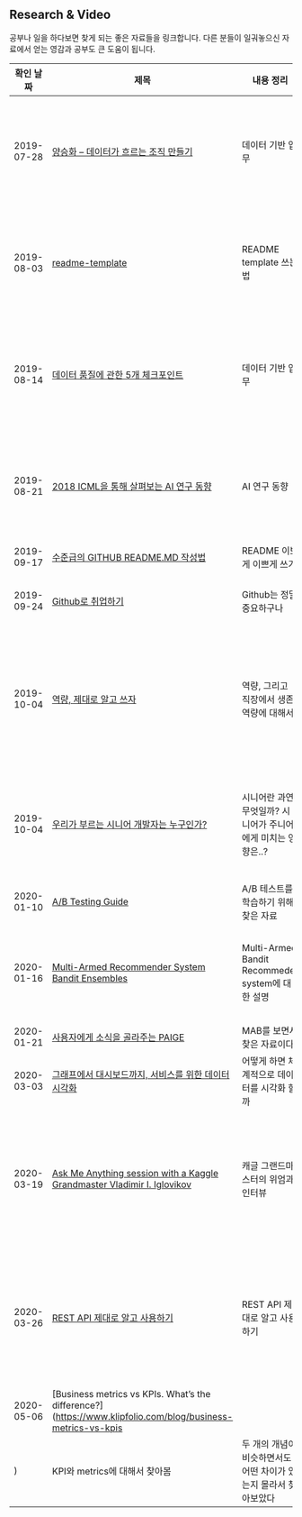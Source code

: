 Research & Video
----

공부나 일을 하다보면 찾게 되는 좋은 자료들을 링크합니다. 다른 분들이 일궈놓으신 자료에서 얻는 영감과 공부도 큰 도움이 됩니다.

|확인 날짜|제목|내용 정리|생각|비고|
|---|---|---|---|---|
|2019-07-28|[양승화 – 데이터가 흐르는 조직 만들기](http://devground.hanbit.co.kr/2019/06/27/ai%EC%99%80-%EB%8D%B0%EC%9D%B4%ED%84%B0-%EA%B3%BC%ED%95%99-%EC%96%91%EC%8A%B9%ED%99%94-%EB%8D%B0%EC%9D%B4%ED%84%B0%EA%B0%80-%ED%9D%90%EB%A5%B4%EB%8A%94-%EC%A1%B0%EC%A7%81-%EB%A7%8C%EB%93%A4/)|데이터 기반 업무|어떻게 하면 좋은 질문을 할 수 있을까?| |
|2019-08-03|[readme-template](https://github.com/sujinleeme/readme-template/tree/master/korean)|README template 쓰는 법|글을 잘 쓰는 개발자가 개발도 잘 한다.^^;| |
|2019-08-14|[데이터 품질에 관한 5개 체크포인트](https://d2.naver.com/helloworld/1179024?fbclid=IwAR2rSvstpGpU0Ig0X5yEHkVV6ii0AnybCToPwX3HfEdJ_0VvvW6bwYJm540)|데이터 기반 업무|데이터 품질은 기본에 충실해야 나옴| |
|2019-08-21|[2018 ICML을 통해 살펴보는 AI 연구 동향](https://brunch.co.kr/@kakao-it/296)|AI 연구 동향|이제는 머신러닝, 딥러닝 열심히 하자..| |
|2019-09-17|[수준급의 GITHUB README.MD 작성법](https://newhiwoong.github.io/%EA%B8%B0%ED%83%80%20%EC%A0%95%EB%B3%B4%20%EA%B3%B5%EC%9C%A0/%EC%88%98%EC%A4%80%EA%B8%89%EC%9D%98-Github-README.md-%EC%9E%91%EC%84%B1%ED%95%98%EA%B8%B0)|README 이쁘게 이쁘게 쓰기||
|2019-09-24|[Github로 취업하기](https://sujinlee.me/professional-github/)|Github는 정말 중요하구나|내 git도 잘 관리하자..|
|2019-10-04|[역량, 제대로 알고 쓰자](https://brunch.co.kr/@vigorous21/147)|역량, 그리고 직장에서 생존 역량에 대해서|역량이라는 말을 정확히 알고 미래를 준비하자||
|2019-10-04|[우리가 부르는 시니어 개발자는 누구인가?](http://woowabros.github.io/woowabros/2017/07/03/senior.html)|시니어란 과연 무엇일까? 시니어가 주니어에게 미치는 영향은..?|정말로 시니어가 필요하다...나에겐!||
|2020-01-10|[A/B Testing Guide](https://vwo.com/ab-testing/)|A/B 테스트를 학습하기 위해 찾은 자료|좋은 것 같음...||
|2020-01-16|[Multi-Armed Recommender System Bandit Ensembles](http://ir.ii.uam.es/pubs/recsys2019-rcanamares-poster.pdf)|Multi-Armed Bandit Recommeder system에 대한 설명|자료를 전달 주신 분께 무한한 감사||
|2020-01-21|[사용자에게 소식을 골라주는 PAIGE](https://blog.ncsoft.com/%EC%BB%A4%EB%AE%A4%EB%8B%88%EC%BC%80%EC%9D%B4%EC%85%98%EA%B3%BC-ai-7-%EC%82%AC%EC%9A%A9%EC%9E%90%EC%97%90%EA%B2%8C-%EC%86%8C%EC%8B%9D%EC%9D%84-%EA%B3%A8%EB%9D%BC%EC%A3%BC%EB%8A%94-paige/)|MAB를 보면서 찾은 자료이다.||
|2020-03-03|[그래프에서 대시보드까지, 서비스를 위한 데이터 시각화](https://www.slideshare.net/lumiamitie/ss-105989689)|어떻게 하면 체계적으로 데이터를 시각화 할까||
|2020-03-19|[Ask Me Anything session with a Kaggle Grandmaster Vladimir I. Iglovikov](https://towardsdatascience.com/ask-me-anything-session-with-a-kaggle-grandmaster-vladimir-i-iglovikov-942ad6a06acd)|캐글 그랜드마스터의 위엄과 인터뷰|올해는 캐글을 하기로 했으니 정말 열심히 한 번 |
|2020-03-26|[REST API 제대로 알고 사용하기](https://meetup.toast.com/posts/92)|REST API 제대로 알고 사용하기|공부하다가 찾아봄...설명을 너무 잘하셨다.|
|2020-05-06|[Business metrics vs KPIs. What’s the difference?](https://www.klipfolio.com/blog/business-metrics-vs-kpis
)|KPI와 metrics에 대해서 찾아봄|두 개의 개념이 비슷하면서도 어떤 차이가 있는지 몰라서 찾아보았다|








